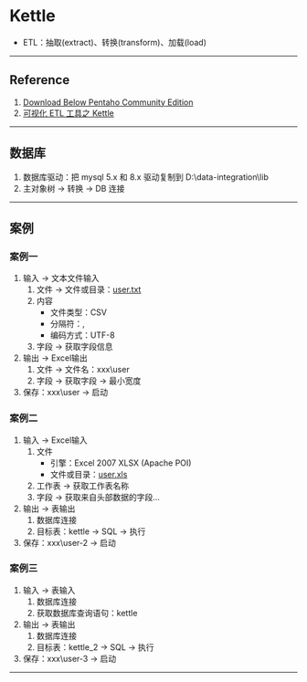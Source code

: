 # Kettle
- ETL：抽取(extract)、转换(transform)、加载(load)
---
## Reference
1. [Download Below Pentaho Community Edition](https://www.hitachivantara.com/en-us/products/pentaho-platform/data-integration-analytics/pentaho-community-edition.html)
2. [可视化 ETL 工具之 Kettle](https://www.bilibili.com/video/BV1u84y1p7qW/?p=85)
---
## 数据库
1. 数据库驱动：把 mysql 5.x 和 8.x 驱动复制到 D:\data-integration\lib
2. 主对象树 → 转换 → DB 连接
---
## 案例
### 案例一
1. 输入 → 文本文件输入
    1. 文件 → 文件或目录：[user.txt](user.txt)
    2. 内容
        - 文件类型：CSV
        - 分隔符：,
        - 编码方式：UTF-8
    3. 字段 → 获取字段信息
2. 输出 → Excel输出
    1. 文件 → 文件名：xxx\user
    2. 字段 → 获取字段 → 最小宽度
3. 保存：xxx\user → 启动
### 案例二
1. 输入 → Excel输入
    1. 文件
        - 引擎：Excel 2007 XLSX (Apache POI)
        - 文件或目录：[user.xls](user.xls)
    2. 工作表 → 获取工作表名称
    3. 字段 → 获取来自头部数据的字段… 
2. 输出 → 表输出
    1. 数据库连接
    2. 目标表：kettle → SQL → 执行
3. 保存：xxx\user-2 → 启动
### 案例三
1. 输入 → 表输入
    1. 数据库连接
    2. 获取数据库查询语句：kettle
2. 输出 → 表输出
    1. 数据库连接
    2. 目标表：kettle_2 → SQL → 执行
3. 保存：xxx\user-3 → 启动
---